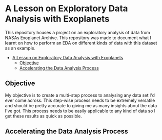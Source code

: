 # A Lesson on Exploratory Data Analysis with Exoplanets
This repository houses a project on an exploratory analysis of data from NASAs Exoplanet Archive. This repository was made to document what I learnt on how to perform an EDA on different kinds of data with this dataset as an example.

- [A Lesson on Exploratory Data Analysis with Exoplanets](#a-lesson-on-exploratory-data-analysis-with-exoplanets)
  - [Objective](#objective)
  - [Accelerating the Data Analysis Process](#accelerating-the-data-analysis-process)

## Objective
My objective is to create a multi-step process to analysing any data set I'd ever come across. This step-wise process needs to be extremely versatile and should be pretty accurate to giving me as many insights about the data I've got. This process needs to be easily applicable to any kind of data so I get these results as quick as possible.

## Accelerating the Data Analysis Process